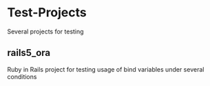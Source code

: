 Test-Projects
========

Several projects for testing

## rails5_ora
Ruby in Rails project for testing usage of bind variables under several conditions
